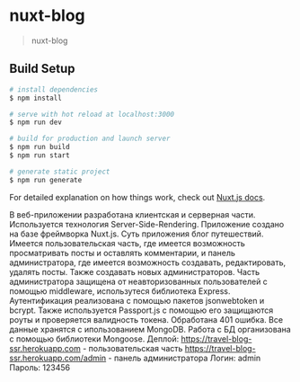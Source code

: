 # nuxt-blog

> nuxt-blog

## Build Setup

```bash
# install dependencies
$ npm install

# serve with hot reload at localhost:3000
$ npm run dev

# build for production and launch server
$ npm run build
$ npm run start

# generate static project
$ npm run generate
```

For detailed explanation on how things work, check out [Nuxt.js docs](https://nuxtjs.org).

В веб-приложении разработана клиентская и серверная части. Используется технология Server-Side-Rendering. Приложение создано на базе фреймворка Nuxt.js.
Суть приложения блог путешествий. Имеется пользовательская часть, где имеется возможность просматривать посты и оставлять комментарии, и панель администратора, где имеется возможность создавать, редактировать, удалять посты. Также создавать новых администраторов. Часть администратора защищена от неавторизованных пользователей c помощью middleware, использутеся библиотека Express.
Аутентификация реализована c помощью пакетов jsonwebtoken и bcrypt. Также используется Passport.js с помощью его защищаются роуты и проверяется валидность токена. Обработана 401 ошибка. 
Все данные хранятся с ипользованием MongoDB. Работа с БД организована с помощью библиотеки Mongoose.
Деплой: 
https://travel-blog-ssr.herokuapp.com - пользовательская часть
https://travel-blog-ssr.herokuapp.com/admin - панель администратора
Логин: admin
Пароль: 123456 